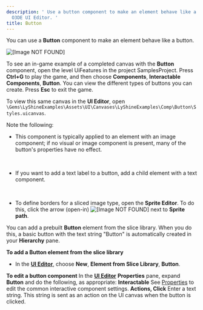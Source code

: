 ```yaml
---
description: ' Use a button component to make an element behave like a button in the
  O3DE UI Editor. '
title: Button
---
```


You can use a **Button** component to make an element behave like a button.

![\[Image NOT FOUND\]](/images/user-guide/game_ui_editor/ui-editor-components-button.png)

To see an in-game example of a completed canvas with the **Button** component, open the level UiFeatures in the project SamplesProject. Press **Ctrl+G** to play the game, and then choose **Components**, **Interactable Components**, **Button**. You can view the different types of buttons you can create. Press **Esc** to exit the game.

To view this same canvas in the **UI Editor**, open `\Gems\LyShineExamples\Assets\UI\Canvases\LyShineExamples\Comp\Button\Styles.uicanvas`.

Note the following:
+ This component is typically applied to an element with an image component; if no visual or image component is present, many of the button's properties have no effect.

   
+ If you want to add a text label to a button, add a child element with a text component.

   
+ To define borders for a sliced image type, open the **Sprite Editor**. To do this, click the arrow (open-in) ![\[Image NOT FOUND\]](/images/user-guide/game_ui_editor/ui-editor-components-button-1.png) next to **Sprite path**.

You can add a prebuilt **Button** element from the slice library. When you do this, a basic button with the text string "Button" is automatically created in your **Hierarchy** pane.

**To add a Button element from the slice library**
+ In the [**UI Editor**](/docs/user-guide/interactivity/user-interface/editor/using.md), choose **New**, **Element from Slice Library**, **Button**.

**To edit a button component**
In the [**UI Editor**](/docs/user-guide/interactivity/user-interface/editor/using.md) **Properties** pane, expand **Button** and do the following, as appropriate:
****Interactable****
See [Properties](/docs/user-guide/interactivity/user-interface/editor/components-interactive-properties.md) to edit the common interactive component settings.
****Actions**, **Click****
Enter a text string. This string is sent as an action on the UI canvas when the button is clicked.
